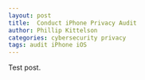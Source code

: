 ```yaml
---
layout: post
title:  Conduct iPhone Privacy Audit
author: Phillip Kittelson
categories: cybersecurity privacy
tags: audit iPhone iOS
---
```


Test post.
